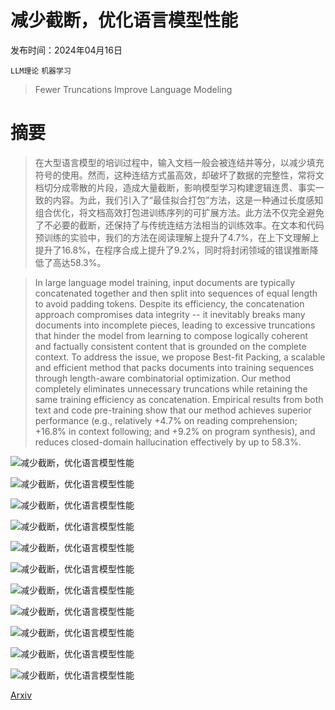 # 减少截断，优化语言模型性能

发布时间：2024年04月16日

`LLM理论` `机器学习`

> Fewer Truncations Improve Language Modeling

# 摘要

> 在大型语言模型的培训过程中，输入文档一般会被连结并等分，以减少填充符号的使用。然而，这种连结方式虽高效，却破坏了数据的完整性，常将文档切分成零散的片段，造成大量截断，影响模型学习构建逻辑连贯、事实一致的内容。为此，我们引入了“最佳拟合打包”方法，这是一种通过长度感知组合优化，将文档高效打包进训练序列的可扩展方法。此方法不仅完全避免了不必要的截断，还保持了与传统连结方法相当的训练效率。在文本和代码预训练的实验中，我们的方法在阅读理解上提升了4.7%，在上下文理解上提升了16.8%，在程序合成上提升了9.2%，同时将封闭领域的错误推断降低了高达58.3%。

> In large language model training, input documents are typically concatenated together and then split into sequences of equal length to avoid padding tokens. Despite its efficiency, the concatenation approach compromises data integrity -- it inevitably breaks many documents into incomplete pieces, leading to excessive truncations that hinder the model from learning to compose logically coherent and factually consistent content that is grounded on the complete context. To address the issue, we propose Best-fit Packing, a scalable and efficient method that packs documents into training sequences through length-aware combinatorial optimization. Our method completely eliminates unnecessary truncations while retaining the same training efficiency as concatenation. Empirical results from both text and code pre-training show that our method achieves superior performance (e.g., relatively +4.7% on reading comprehension; +16.8% in context following; and +9.2% on program synthesis), and reduces closed-domain hallucination effectively by up to 58.3%.

![减少截断，优化语言模型性能](../../../paper_images/2404.10830/x1.png)

![减少截断，优化语言模型性能](../../../paper_images/2404.10830/concat_ex1.png)

![减少截断，优化语言模型性能](../../../paper_images/2404.10830/concat_ex2.png)

![减少截断，优化语言模型性能](../../../paper_images/2404.10830/concat_ex3.png)

![减少截断，优化语言模型性能](../../../paper_images/2404.10830/toy_process_final_trimmed.png)

![减少截断，优化语言模型性能](../../../paper_images/2404.10830/truncation_nl_count.png)

![减少截断，优化语言模型性能](../../../paper_images/2404.10830/truncation_pl_count_2k_only.png)

![减少截断，优化语言模型性能](../../../paper_images/2404.10830/x2.png)

![减少截断，优化语言模型性能](../../../paper_images/2404.10830/x3.png)

![减少截断，优化语言模型性能](../../../paper_images/2404.10830/x4.png)

![减少截断，优化语言模型性能](../../../paper_images/2404.10830/x5.png)

[Arxiv](https://arxiv.org/abs/2404.10830)